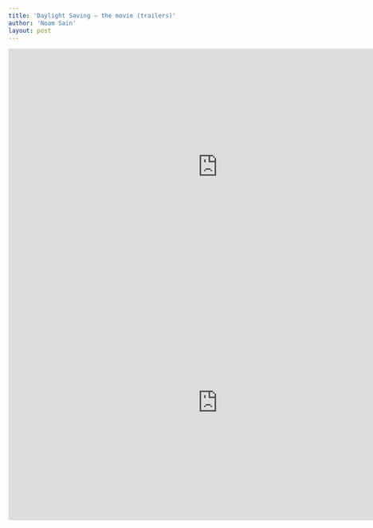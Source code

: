 ```yaml
---
title: 'Daylight Saving — the movie (trailers)'
author: 'Noam Sain'
layout: post
---
```


<iframe allow="accelerometer; autoplay; clipboard-write; encrypted-media; gyroscope; picture-in-picture; web-share" allowfullscreen="" frameborder="0" height="473" loading="lazy" src="https://www.youtube.com/embed/k4EUTMPuvHo?feature=oembed" title="Daylight Saving - Movie Trailer" width="840"></iframe>

<iframe allow="accelerometer; autoplay; clipboard-write; encrypted-media; gyroscope; picture-in-picture; web-share" allowfullscreen="" frameborder="0" height="473" loading="lazy" src="https://www.youtube.com/embed/w45QkL9blG4?feature=oembed" title="Daylight Saving: Spring Forward - Movie Trailer" width="840"></iframe>